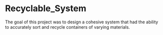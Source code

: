 # Recyclable_System
The goal of this project was to design a cohesive system that had the ability to accurately sort and recycle containers of varying materials.
